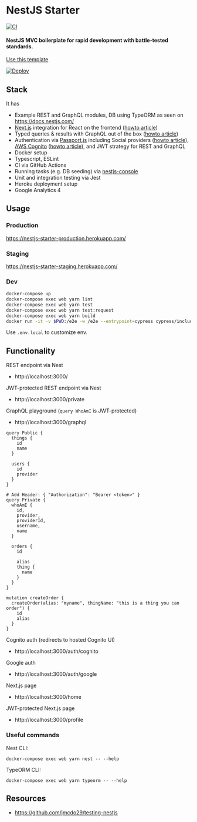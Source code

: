 # NestJS Starter
[![CI](https://github.com/thisismydesign/nestjs-starter/actions/workflows/ci.yml/badge.svg)](https://github.com/thisismydesign/nestjs-starter/actions/workflows/ci.yml)

#### NestJS MVC boilerplate for rapid development with battle-tested standards.

[Use this template](https://github.com/thisismydesign/nestjs-starter/generate)

[![Deploy](https://www.herokucdn.com/deploy/button.svg)](https://heroku.com/deploy)

## Stack

It has
- Example REST and GraphQL modules, DB using TypeORM as seen on https://docs.nestjs.com/
- [Next.js](https://nextjs.org/) integration for React on the frontend ([howto article](https://csaba-apagyi.medium.com/nestjs-react-next-js-in-one-mvc-repo-for-rapid-prototyping-faed42a194ca))
- Typed queries & results with GraphQL out of the box ([howto article](https://csaba-apagyi.medium.com/automagically-typed-graphql-queries-and-results-with-apollo-3731bad989aa))
- Authentication via [Passport.js](http://www.passportjs.org/) including Social providers ([howto article](https://medium.com/csaba.apagyi/oauth2-in-nestjs-for-social-login-google-facebook-twitter-etc-8b405d570fd2)), [AWS Cognito](https://aws.amazon.com/cognito/) ([howto article](https://medium.com/csaba.apagyi/cognito-via-oauth2-in-nestjs-outsourcing-authentication-without-vendor-lock-in-ce908518f547)), and JWT strategy for REST and GraphQL
- Docker setup
- Typescript, ESLint
- CI via GitHub Actions
- Running tasks (e.g. DB seeding) via [nestjs-console](https://github.com/Pop-Code/nestjs-console)
- Unit and integration testing via Jest
- Heroku deployment setup
- Google Analytics 4

## Usage

### Production

https://nestjs-starter-production.herokuapp.com/

### Staging

https://nestjs-starter-staging.herokuapp.com/

### Dev

```sh
docker-compose up
docker-compose exec web yarn lint
docker-compose exec web yarn test
docker-compose exec web yarn test:request
docker-compose exec web yarn build
docker run -it -v $PWD:/e2e -w /e2e --entrypoint=cypress cypress/included:10.0.3 run --config-file cypress.docker.config.ts
```

Use `.env.local` to customize env.

## Functionality

REST endpoint via Nest
- http://localhost:3000/

JWT-protected REST endpoint via Nest
- http://localhost:3000/private

GraphQL playground (`query WhoAmI` is JWT-protected)
- http://localhost:3000/graphql
```qgl
query Public {
  things {
    id
    name
  }

  users {
    id
    provider
  }
}

# Add Header: { "Authorization": "Bearer <token>" }
query Private {
  whoAmI {
    id,
    provider,
    providerId,
    username,
    name
  }

  orders {
    id

    alias
    thing {
      name
    }
  }
}

mutation createOrder {
  createOrder(alias: "myname", thingName: "this is a thing you can order") {
    id
    alias
  }
}
```

Cognito auth (redirects to hosted Cognito UI)
- http://localhost:3000/auth/cognito

Google auth
- http://localhost:3000/auth/google

Next.js page
- http://localhost:3000/home

JWT-protected Next.js page
- http://localhost:3000/profile

### Useful commands

Nest CLI:
```
docker-compose exec web yarn nest -- --help
```

TypeORM CLI:
```
docker-compose exec web yarn typeorm -- --help
```

## Resources

- https://github.com/jmcdo29/testing-nestjs
